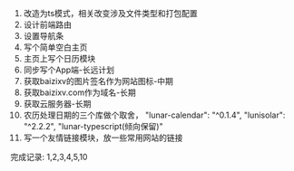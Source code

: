 1. 改造为ts模式，相关改变涉及文件类型和打包配置
2. 设计前端路由
3. 设置导航条
4. 写个简单空白主页
5. 主页上写个日历模块
6. 同步写个App端-长远计划
7. 获取baizixv的图片签名作为网站图标-中期
8. 获取baizixv.com作为域名-长期
9. 获取云服务器-长期
10. 农历处理日期的三个库做个取舍，  "lunar-calendar": "^0.1.4", "lunisolar": "^2.2.2", "lunar-typescript(倾向保留)"
11. 写一个友情链接模块，放一些常用网站的链接



完成记录: 1,2,3,4,5,10